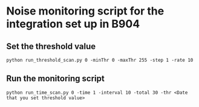 # Noise monitoring script for the integration set up in B904

## Set the threshold value
```
python run_threshold_scan.py 0 -minThr 0 -maxThr 255 -step 1 -rate 10
```

## Run the monitoring script
```
python run_time_scan.py 0 -time 1 -interval 10 -total 30 -thr <Date that you set threshold value>
```
